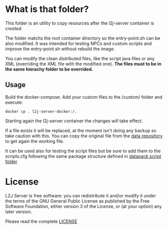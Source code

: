 # What is that folder?

This folder is an utility to copy resources after the l2j-server container is *created*.

The folder matchs the root container directory so the entry-point.sh can be also modified. It was intended for testing NPCs and custom scripts and improve the entry-point.sh without rebuild the image. 

You can modify the clean distributed files, like the script java files or any XML (overriding the  XML file with the modified one). **The files must to be in the same hierachy folder to be overrided.**

## Usage

Build the docker-compose. Add your custom files to the /custom/ folder and execute:

`docker cp . l2j-server-docker:/.`

Starting again the l2j-server container the changes will take effect.

If a file exists it will be replaced, at the moment isn't doing any backup so take caution with this. You can copy the original file from the [data repository](https://bitbucket.org/l2jserver/l2j-server-datapack/src/develop/src/main/resources/data) to get again the working file.

It can be used also for testing the script files but be sure to add them to the scripts.cfg following the same package structure defined in [datapack script folder](https://bitbucket.org/l2jserver/l2j-server-datapack/src/develop/src/main/java/com/l2jserver/datapack/)

# License

L2J Server is free software: you can redistribute it and/or modify it under the terms of the GNU General Public License as published by the Free Software Foundation, either version 3 of the License, or (at your option) any later version.

Please read the complete [LICENSE](https://bitbucket.org/l2jserver/l2j-server-docker/src/master/LICENSE.md)


